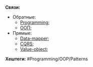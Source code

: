 
**Связи:**
- Обратные:
	- [Programming](PROGRAMMING);
	- [ООП](OOP);
- Прямые:
	- [Data-mapper](Data-mapper);
	- [CQRS](CQRS);
	- [Value-object](Value-object);

**Хештеги:** #Programming/OOP/Patterns